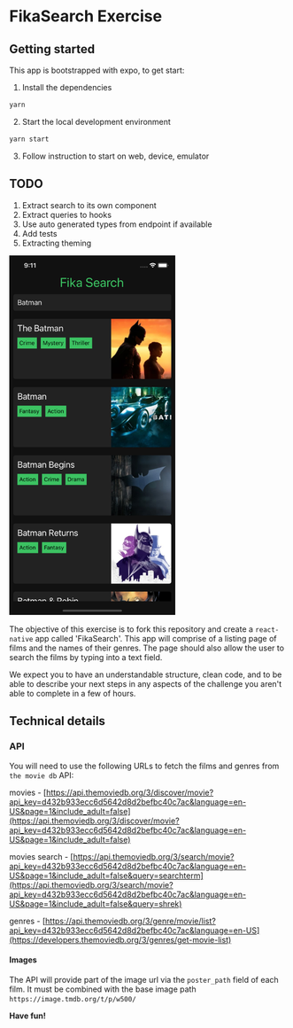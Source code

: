 # FikaSearch Exercise

## Getting started

This app is bootstrapped with expo, to get start:

1. Install the dependencies

```sh
yarn
```

2. Start the local development environment

```sh
yarn start
```

3. Follow instruction to start on web, device, emulator

## TODO

1. Extract search to its own component
2. Extract queries to hooks
3. Use auto generated types from endpoint if available
4. Add tests
5. Extracting theming

<img src="docs/screen-shot.png" width="300" >

The objective of this exercise is to fork this repository and create a `react-native` app called 'FikaSearch'. This app will comprise of a listing page of films and the names of their genres. The page should also allow the user to search the films by typing into a text field.

We expect you to have an understandable structure, clean code, and to be able to describe your next steps in any aspects of the challenge you aren't able to complete in a few of hours.

## Technical details

### API

You will need to use the following URLs to fetch the films and genres from `the movie db` API:

movies - [https://api.themoviedb.org/3/discover/movie?api_key=d432b933ecc6d5642d8d2befbc40c7ac&language=en-US&page=1&include_adult=false](https://api.themoviedb.org/3/discover/movie?api_key=d432b933ecc6d5642d8d2befbc40c7ac&language=en-US&page=1&include_adult=false)

movies search - [https://api.themoviedb.org/3/search/movie?api_key=d432b933ecc6d5642d8d2befbc40c7ac&language=en-US&page=1&include_adult=false&query=searchterm](https://api.themoviedb.org/3/search/movie?api_key=d432b933ecc6d5642d8d2befbc40c7ac&language=en-US&page=1&include_adult=false&query=shrek)

genres - [https://api.themoviedb.org/3/genre/movie/list?api_key=d432b933ecc6d5642d8d2befbc40c7ac&language=en-US](https://developers.themoviedb.org/3/genres/get-movie-list)

#### Images

The API will provide part of the image url via the `poster_path` field of each film. It must be combined with the base image path `https://image.tmdb.org/t/p/w500/`

**Have fun!**
